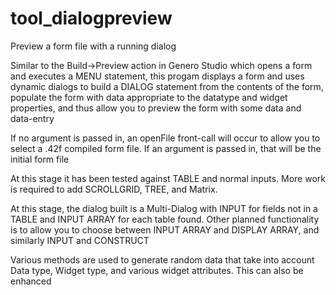 # tool_dialogpreview
Preview a form file with a running dialog

Similar to the Build->Preview action in Genero Studio which opens a form and executes a MENU statement, this progam displays a form and uses dynamic dialogs to build a DIALOG statement from the contents of the form, populate the form with data appropriate to the datatype and widget properties, and thus allow you to preview the form with some data and data-entry

If no argument is passed in, an openFile front-call will occur to allow you to select a .42f compiled form file.
If an argument is passed in, that will be the initial form file

At this stage it has been tested against TABLE and normal inputs. More work is required to add SCROLLGRID, TREE, and Matrix.

At this stage, the dialog built is a Multi-Dialog with INPUT for fields not in a TABLE and INPUT ARRAY for each table found.  Other planned functionality is to allow you to choose between INPUT ARRAY and DISPLAY ARRAY, and similarly INPUT and CONSTRUCT

Various methods are used to generate random data that take into account Data type, Widget type, and various widget attributes.  This can also be enhanced

